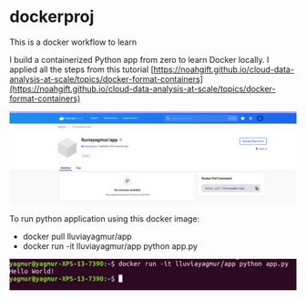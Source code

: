 # dockerproj
This is a docker workflow to learn 

I build a containerized Python app from zero to learn Docker locally. I applied all the steps  from this tutorial [https://noahgift.github.io/cloud-data-analysis-at-scale/topics/docker-format-containers](https://noahgift.github.io/cloud-data-analysis-at-scale/topics/docker-format-containers)


<img title="a title" alt="Alt text" src="screenshot.png"> 

To run python application using this docker image:

- docker pull lluviayagmur/app
- docker run -it lluviayagmur/app python app.py

<img title="a title" alt="Alt text" src="screenshot2.png"> 


